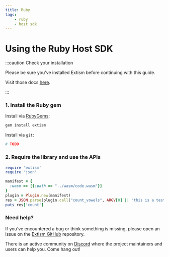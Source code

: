 ```yaml
---
title: Ruby
tags:
    - ruby
    - host sdk
---
```


# Using the Ruby Host SDK


:::caution Check your installation

Please be sure you've installed Extism before continuing with this guide.

Visit those docs [here](/docs/install).

:::

### 1. Install the Ruby gem

Install via [RubyGems](https://rubygems.org/):
```sh
gem install extism
```

Install via `git`:
```sh
# TODO
```

### 2. Require the library and use the APIs

```ruby title=index.rb
require 'extism'
require 'json'

manifest = {
  :wasm => [{:path => "../wasm/code.wasm"}]
}
plugin = Plugin.new(manifest)
res = JSON.parse(plugin.call("count_vowels", ARGV[0] || "this is a test"))
puts res['count']
```


### Need help?

If you've encountered a bug or think something is missing, please open an issue on the [Extism GitHub](https://github.com/extism/extism) repository.

There is an active community on [Discord](#) where the project maintainers and users can help you. Come hang out!

